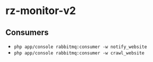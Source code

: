 rz-monitor-v2
=============

## Consumers

* `php app/console rabbitmq:consumer -w notify_website` 
* `php app/console rabbitmq:consumer -w crawl_website` 
